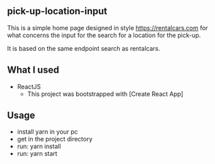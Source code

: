## pick-up-location-input

This is a simple home page designed in style https://rentalcars.com for what concerns the input for the search for a location for the pick-up.

It is based on the same endpoint search as rentalcars.

## What I used

* ReactJS
  - This project was bootstrapped with [Create React App]

## Usage

* install yarn in your pc
* get in the project directory 
* run: yarn install 
* run: yarn start
